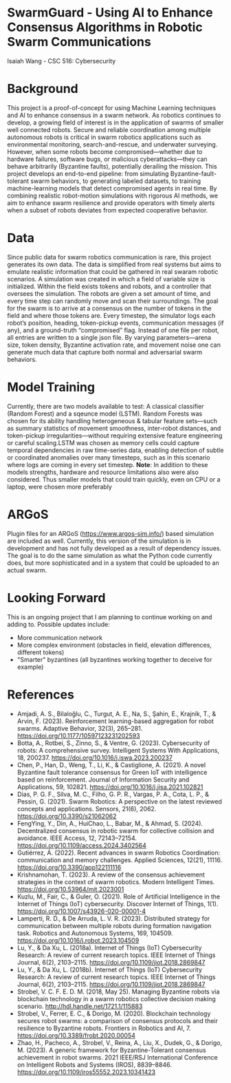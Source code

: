 # SwarmGuard - Using AI to Enhance Consensus Algorithms in Robotic Swarm Communications
Isaiah Wang - CSC 516: Cybersecurity

# Background
This project is a proof-of-concept for using Machine Learning techniques and AI to enhance consensus in a swarm network. As robotics continues to develop, a growing field of interest is in the application of swarms of smaller well connected robots. Secure and reliable coordination among multiple autonomous robots is critical in swarm robotics applications such as environmental monitoring, search-and-rescue, and underwater surveying. However, when some robots become compromised—whether due to hardware failures, software bugs, or malicious cyberattacks—they can behave arbitrarily (Byzantine faults), potentially derailing the mission. This project develops an end-to-end pipeline: from simulating Byzantine-fault-tolerant swarm behaviors, to generating labeled datasets, to training machine-learning models that detect compromised agents in real time. By combining realistic robot-motion simulations with rigorous AI methods, we aim to enhance swarm resilience and provide operators with timely alerts when a subset of robots deviates from expected cooperative behavior.

# Data
Since public data for swarm robotics communication is rare, this project generates its own data. The data is simplified from real systems but aims to emulate realistic information that could be gathered in real swaram robotic scenarios. A simulation was created in which a field of variable size is initialized. Within the field exists tokens and robots, and a controller that oversees the simulation. The robots are given a set amount of time, and every time step can randomly move and scan their surroundings. The goal for the swarm is to arrive at a consensus on the number of tokens in the field and where those tokens are. Every timestep, the simulator logs each robot’s position, heading, token-pickup events, communication messages (if any), and a ground-truth “compromised” flag. Instead of one file per robot, all entries are written to a single json file. By varying parameters—arena size, token density, Byzantine activation rate, and movement noise one can generate much data that capture both normal and adversarial swarm behaviors.

# Model Training
Currently, there are two models available to test: A classical classifier (Random Forest) and a sqeunce model (LSTM). Random Forests was chosen for its ability handling heterogeneous & tabular feature sets—such as summary statistics of movement smoothness, inter-robot distances, and token-pickup irregularities—without requiring extensive feature engineering or careful scaling.LSTM was chosen as memory cells could capture temporal dependencies in raw time-series data, enabling detection of subtle or coordinated anomalies over many timesteps, such as in this scenario where logs are coming in every set timestep. 
**Note**: In addition to these models strengths, hardware and resource limitations also were also considered. Thus smaller models that could train quickly, even on CPU or a laptop, were chosen more preferably 

# ARGoS
Plugin files for an ARGoS (https://www.argos-sim.info/) based simulation are included as well. Currently, this version of the simulation is in development and has not fully developed as a result of dependency issues. The goal is to do the same simulation as what the Python code currently does, but more sophisticated and in a system that could be uploaded to an actual swarm.  

# Looking Forward
This is an ongoing project that I am planning to continue working on and adding to. 
Possible updates include:
- More communication network
- More complex environment (obstacles in field, elevation differences, different tokens)
- "Smarter" byzantines (all byzantines working together to deceive for example)

# References
- Amjadi, A. S., Bilaloğlu, C., Turgut, A. E., Na, S., Şahin, E., Krajník, T., & Arvin, F. (2023). Reinforcement learning-based aggregation for robot swarms. Adaptive Behavior, 32(3), 265–281. https://doi.org/10.1177/10597123231202593
- Botta, A., Rotbei, S., Zinno, S., & Ventre, G. (2023). Cybersecurity of robots: A comprehensive survey. Intelligent Systems With Applications, 18, 200237. https://doi.org/10.1016/j.iswa.2023.200237
- Chen, P., Han, D., Weng, T., Li, K., & Castiglione, A. (2021). A novel Byzantine fault tolerance consensus for Green IoT with intelligence based on reinforcement. Journal of Information Security and Applications, 59, 102821. https://doi.org/10.1016/j.jisa.2021.102821
- Dias, P. G. F., Silva, M. C., Filho, G. P. R., Vargas, P. A., Cota, L. P., & Pessin, G. (2021). Swarm Robotics: A perspective on the latest reviewed concepts and applications. Sensors, 21(6), 2062. https://doi.org/10.3390/s21062062
- FengYing, Y., Din, A., HuiChao, L., Babar, M., & Ahmad, S. (2024). Decentralized consensus in robotic swarm for collective collision and avoidance. IEEE Access, 12, 72143–72154. https://doi.org/10.1109/access.2024.3402564
- Gutiérrez, Á. (2022). Recent advances in swarm Robotics Coordination: communication and memory challenges. Applied Sciences, 12(21), 11116. https://doi.org/10.3390/app122111116
- Krishnamohan, T. (2023). A review of the consensus achievement strategies in the context of swarm robotics. Modern Intelligent Times. https://doi.org/10.53964/mit.2023001
- Kuzlu, M., Fair, C., & Guler, O. (2021). Role of Artificial Intelligence in the Internet of Things (IoT) cybersecurity. Discover Internet of Things, 1(1). https://doi.org/10.1007/s43926-020-00001-4
- Lamperti, R. D., & De Arruda, L. V. R. (2023). Distributed strategy for communication between multiple robots during formation navigation task. Robotics and Autonomous Systems, 169, 104509. https://doi.org/10.1016/j.robot.2023.104509
- Lu, Y., & Da Xu, L. (2018a). Internet of Things (IoT) Cybersecurity Research: A review of current research topics. IEEE Internet of Things Journal, 6(2), 2103–2115. https://doi.org/10.1109/jiot.2018.2869847
- Lu, Y., & Da Xu, L. (2018b). Internet of Things (IoT) Cybersecurity Research: A review of current research topics. IEEE Internet of Things Journal, 6(2), 2103–2115. https://doi.org/10.1109/jiot.2018.2869847
- Strobel, V. C. F. E. D. M. (2018, May 25). Managing Byzantine robots via blockchain technology in a swarm robotics collective decision making scenario. http://hdl.handle.net/1721.1/115883
- Strobel, V., Ferrer, E. C., & Dorigo, M. (2020). Blockchain technology secures robot swarms: a comparison of consensus protocols and their resilience to Byzantine robots. Frontiers in Robotics and AI, 7. https://doi.org/10.3389/frobt.2020.00054
- Zhao, H., Pacheco, A., Strobel, V., Reina, A., Liu, X., Dudek, G., & Dorigo, M. (2023). A generic framework for Byzantine-Tolerant consensus achievement in robot swarms. 2021 IEEE/RSJ International Conference on Intelligent Robots and Systems (IROS), 8839–8846. https://doi.org/10.1109/iros55552.2023.10341423
